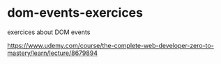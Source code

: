 # dom-events-exercices
exercices about DOM events

https://www.udemy.com/course/the-complete-web-developer-zero-to-mastery/learn/lecture/8679894
